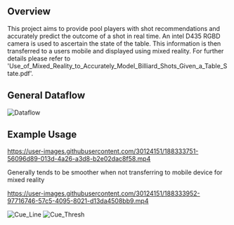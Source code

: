 ## Overview
This project aims to provide pool players with shot recommendations and accurately predict the outcome of a shot in real time. An intel D435 RGBD camera is used to ascertain the state of the table. This information is then transferred to a users mobile and displayed using mixed reality. For further details please refer to 'Use_of_Mixed_Reality_to_Accurately_Model_Billiard_Shots_Given_a_Table_State.pdf'.
## General Dataflow
![Dataflow](https://user-images.githubusercontent.com/30124151/188334121-5e24946a-f2b5-4c46-9e9d-90707174b9a6.PNG)

## Example Usage


https://user-images.githubusercontent.com/30124151/188333751-56096d89-013d-4a26-a3d8-b2e02dac8f58.mp4


Generally tends to be smoother when not transferring to mobile device for mixed reality


https://user-images.githubusercontent.com/30124151/188333952-97716746-57c5-4095-8021-d13da4508bb9.mp4


![Cue_Line](https://user-images.githubusercontent.com/30124151/188333830-4327ab6f-7cd1-4ea9-ba83-561903fa4200.gif)
![Cue_Thresh](https://user-images.githubusercontent.com/30124151/188333836-7e0b94aa-b901-4f0f-be97-627869e9387f.gif)
